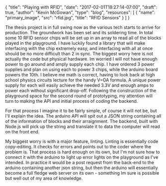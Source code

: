 {
	"title": "Playing with RFID",
	"date": "2017-02-01T18:27:14-07:00",
	"draft": true,
	"author": "Kevin McGowan",
	"type": "blog",
	"resources": [
		{
			"name": "primary_image",
			"src": "rfid.jpg",
			"title": "RFID Sensors"
		}
	]
}

The thesis project is in full swing now as the various tech starts to arrive for production. The groundwork has been set and its soldering time. In total some 10 RFID sensor chips will be set up in an array to read all of the blocks played in the playground. I have luckily found a library that will make interfacing with the chip extremely easy, and interfacing with all at once should be no more difficult than 2 in sync. The biggest worry here is not actually the code but physical hardware. Im worried I will not have enough power to go around and amply supply each chip. I have ordered 3 power supplies and plan on using each to power 3 chips, while the arduino board powers the 10th. I believe me math is correct, having to look back at high school physics circuits lecture for the handy V=OA formula. A unique power supply for each will easily achieve the needed 3.3V and enough amps to power each without significant drop-off. Following the construction of the playground space for the second round of prototyping, my attention will turn to making the API and initial process of coding the backend.

For that process I imagine it to be fairly simple, of course it will not be, but I'll explain the idea. The arduino API will spit out a JSON string containing all of the information of blocks and their arraignment. The backend, built with Node.js will pick up the string and translate it to data the computer will read on the front end.

My biggest worry is with a major feature, linting. Linting is essentially code copy-editing. It checks for errors and points out to the coder where the problem is. That process is hard enough on its own, but I'm not sure how to connect it with the arduino to light up error lights on the playground as I've intended. In practice it would be a post request from the back-end to the arduino containing another json string, but then the arduino will essentially become a full fledge web server on its own - something Im sure is possible but well out of my area of knowledge.